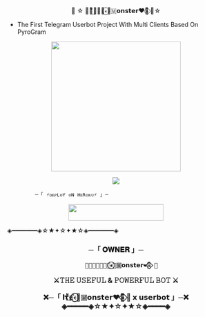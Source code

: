 

<p align="center">◉ ☆ 𝐈𝛕ᷟ͢𝚣⃪ꙴ𐎓⃝🌺🇲𝗼𝗻𝘀𝘁𝗲𝗿❤‍🔥⃟⃚⃐ 🌿☆ </p>

- The First Telegram Userbot Project With Multi Clients Based On PyroGram

<p align="center"><a href="https://t.me/UDAAN2024_CHAT"><img src="https://graph.org/file/a5b4f18770caacd1cdc7c.jpg" width="300"></a></p>
<p align="center">
    <a href="https://www.python.org/" alt="made-with-python"> <img src="https://img.shields.io/badge/Made%20with-Python-black.svg?style=flat-square&logo=python&logoColor=blue&color=red" /></a>
            
             ─「 ⚡ᴅᴇᴩʟᴏʏ ᴏɴ ʜᴇʀᴏᴋᴜ⚡ 」─

<p align="center"><a href="http://dashboard.heroku.com/new?template=https://github.com/SaiDictator/killer-Ub-Bot2.5"> <img src="https://img.shields.io/badge/Deploy%20On%20Heroku-pink?style=for-the-badge&logo=heroku" width="220" height="38.45"/></a></p>

 ◈━━━━━━━◈☆★✦☆✦★☆◈━━━━━━━◈ 
 <h3 align="center"> 
     ─「 𝐎𝐖𝐍𝐄𝐑 」─ 
  
       𝐈𝛕ᷟ͢𝚣⃪ꙴ𐎓⃝🌺🇲𝗼𝗻𝘀𝘁𝗲𝗿❤‍🔥⃟⃚⃐ 🌿
  
 ⚔️𝚃𝙷𝙴 𝚄𝚂𝙴𝙵𝚄𝙻 & 𝙿𝙾𝚆𝙴𝚁𝙵𝚄𝙻 𝙱𝙾𝚃 ⚔️  
  
 ❌─「 𝐈𝛕ᷟ͢𝚣⃪ꙴ𐎓⃝🌺🇲𝗼𝗻𝘀𝘁𝗲𝗿❤‍🔥⃟⃚⃐ 🌿 𝘅 𝘂𝘀𝗲𝗿𝗯𝗼𝘁 」─❌</b> ◈━━━━━◈☆★✦☆✦★☆◈━━━━◈ 
